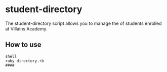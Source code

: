 # student-directory # 
The student-directory script allows you to manage the of students enrolled at Villains Academy. 

## How to use ## 

```
shell
ruby directory.rb 
####